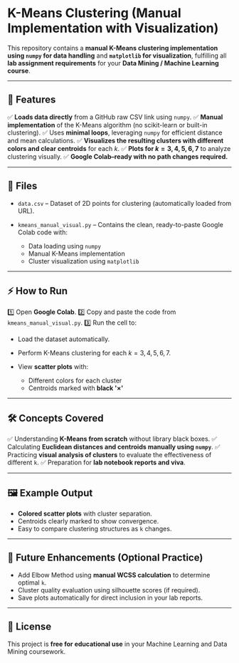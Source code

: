 # K-Means Clustering (Manual Implementation with Visualization)

This repository contains a **manual K-Means clustering implementation using `numpy` for data handling** and **`matplotlib` for visualization**, fulfilling all **lab assignment requirements** for your **Data Mining / Machine Learning course**.

---

## 🚀 Features

✅ **Loads data directly** from a GitHub raw CSV link using `numpy`.
✅ **Manual implementation** of the K-Means algorithm (no scikit-learn or built-in clustering).
✅ Uses **minimal loops**, leveraging `numpy` for efficient distance and mean calculations.
✅ **Visualizes the resulting clusters with different colors and clear centroids** for each $k$.
✅ **Plots for $k = 3, 4, 5, 6, 7$** to analyze clustering visually.
✅ **Google Colab–ready with no path changes required.**

---

## 📂 Files

* `data.csv` – Dataset of 2D points for clustering (automatically loaded from URL).
* `kmeans_manual_visual.py` – Contains the clean, ready-to-paste Google Colab code with:

  * Data loading using `numpy`
  * Manual K-Means implementation
  * Cluster visualization using `matplotlib`

---

## ⚡ How to Run

1️⃣ Open **Google Colab**.
2️⃣ Copy and paste the code from `kmeans_manual_visual.py`.
3️⃣ Run the cell to:

* Load the dataset automatically.
* Perform K-Means clustering for each $k = 3, 4, 5, 6, 7$.
* View **scatter plots** with:

  * Different colors for each cluster
  * Centroids marked with **black '×'**

---

## 🛠️ Concepts Covered

✅ Understanding **K-Means from scratch** without library black boxes.
✅ Calculating **Euclidean distances and centroids manually using `numpy`**.
✅ Practicing **visual analysis of clusters** to evaluate the effectiveness of different `k`.
✅ Preparation for **lab notebook reports and viva**.

---

## 🖼️ Example Output

* **Colored scatter plots** with cluster separation.
* Centroids clearly marked to show convergence.
* Easy to compare clustering structures as `k` changes.

---

## 🧪 Future Enhancements (Optional Practice)

* Add Elbow Method using **manual WCSS calculation** to determine optimal `k`.
* Cluster quality evaluation using silhouette scores (if required).
* Save plots automatically for direct inclusion in your lab reports.

---

## 📜 License

This project is **free for educational use** in your Machine Learning and Data Mining coursework.
